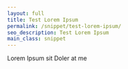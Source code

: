 ```yaml
---
layout: full
title: Test Lorem Ipsum
permalink: /snippet/test-lorem-ipsum/
seo_description: Test Lorem Ipsum
main_class: snippet
---
```

Lorem Ipsum sit Doler at me